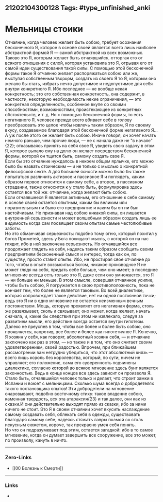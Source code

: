 21202104300128
Tags: #type_unfinished_anki 
---
# Мельницы стоики

Отчаяние, когда человек желает быть собою, требует осознания бесконечного Я, которое в основе своей является всего лишь наиболее абстрактной формой Я — самой абстрактной из всех возможных. Таково это Я, которым желает быть отчаявшийся, отторгая его от всякого отношения с силой, которая установила это Я, отрывая его от самой идеи существования такой силы. С помощью этой бесконечной формы такое Я отчаянно желает распоряжаться собою или же, выступая собственным творцом, создать из своего Я то Я, которым оно желало бы стать, избрать нечто допустимое и недопустимое для себя внутри конкретного Я. Ибо последнее — не вообще некая конкретность; это его собственная конкретность, она содержит, в частности, некоторую необходимость некие ограничения, — это конкретная определенность, особенное вкупе со своими способностями, возможностями, проистекающее из конкретных обстоятельств, и т. д. Но с помощью бесконечной формы, то есть негативного Я, человек прежде всего вбивает себе в голову преобразовать это целое чтобы извлечь таким образом, Я по своему вкусу, создаваемое благодаря этой бесконечной форме негативного Я... А уж после этого он желает быть собою. Иначе говоря, он хочет начать немного раньше, чем прочие люди, — не с начала даже не "в начале"{22}; отказываясь принять на себя свое Я, увидеть свою задачу в этом Я, которое выпало ему на долю он желает посредством бесконечной формы, которой он тщится быть, самому создать свое Я.<br>Если бы это отчаяние нуждалось в некоем общем ярлычке, его можно было бы назвать стоическим — и не только с мыслью о конкретной философской секте. А для большей ясности можно было бы также попытаться различить активное и пассивное Я и поглядеть, каким образом первое относится к самому себе, а второе, в пассивном страдании, также относится к у стало быть, формулировка здесь остается все той же: отчаяние, когда желают быть собою.<br>Если отчаявшееся Я является активным, его отношение к себе самому в основе своей остается опытным, каким бы великим или поразительным ни было его предприятие и каким бы он ни был настойчивым. Не признавая над собою никакой силы, он лишается внутренней серьезности и может волшебным образом создать лишь ее видимость когда сам посвящает своим опытам самые честолюбивые заботы.<br>Но это обманчивая серьезность: подобно тому огню, который похитил у богов Прометей, здесь у Бога похищают мысль, с которой он на нас глядит, ибо в ней заключена серьезность. Но отчаявшийся все продолжает глядеть на себя, надеясь таким образом сообщить своим предприятиям бесконечный смысл и интерес, тогда как он, по существу, просто ставит опыты. Ибо, не простирая свое отчаяние до того, чтобы в опыте возвыситься Богом, никакое производное Я не может глядя на себя, придать себе больше, чем оно имеет; в последнее мгновение всегда есть только это Я, даже если оно умножается, это Я — ни больше ни меньше. В этом смысле, совершая отчаянное усилие, чтобы быть собою, Я погружается в свою противоположность, пока не кончает тем, что более не является таковым. Во всей диалектике, которая сопровождает такое действие, нет ни одной постоянной точки; ведь это Я ни в одно мгновение не остается неизменным вечным постоянством. Мощь, которую проявляет его негативная форма, столь же развязывает, сколь и связывает; оно может, когда желает, начать сначала, и, какие бы следствия при этом ни извлекало, следуя за развитием мысли, его действие всегда остается внутри гипотезы. Далеко не преуспев в том, чтобы все более и более быть собою, оно проявляется, напротив, все более и более как гипотетичное Я. Конечно, Я хозяин у себя, как говорят, абсолютный хозяин себя, — и отчаяние заключено как раз в этом, — но также и в том, что оно считает своим удовлетворением, своей радостью. Впрочем, при ближайшем рассмотрении вам нетрудно убедиться, что этот абсолютный князь — всего лишь король без королевства, который, по сути, ничем не управляет; его положение, сама его суверенность подчинены диалектике, согласно которой во всякое мгновение здесь бунт является законностью. Ведь в конце концов все здесь зависит он произвола Я.<br>Стало быть, отчаявшийся человек только и делает, что строит замки в Испании и воюет с мельницами. Сколько шума всегда о добродетелях такого постановщика опытов! Эти добродетели на мгновение очаровывают, подобно восточному стиху: такое владение собою, каменная твердость, вся эта атараксия{23} и так далее, они как из сказки.И они действительно выходят прямо из сказки, ибо за ними ничего не стоит. Это Я в своем отчаянии хочет вкусить наслаждение самому создавать себя, облекать себя в одежды, существовать благодаря самому себе, надеясь стяжать лавры поэмой со столь искусным сюжетом, короче, так прекрасно умея себя понять.<br>Но что он подразумевает под этим, остается загадкой: ибо в то самое мгновение, когда он думает завершить все сооружение, все это может, по произволу, кануть в ничто.

---
### Zero-Links
- [[00 Болезнь к Смерти]]
---
### Links
-